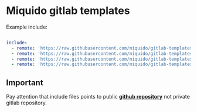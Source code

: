 # Miquido gitlab templates

Example include:
```yaml

include:
  - remote: 'https://raw.githubusercontent.com/miquido/gitlab-templates/1.3.14/workflow-default.yml'
  - remote: 'https://raw.githubusercontent.com/miquido/gitlab-templates/1.3.14/terraform-toolkit.yml'
  - remote: 'https://raw.githubusercontent.com/miquido/gitlab-templates/1.3.14/git-toolkit.yml'
  - remote: 'https://raw.githubusercontent.com/miquido/gitlab-templates/1.3.14/html-dynamic-env.yml'
```

## Important

Pay attention that include files points to public [**github repository**](https://github.com/miquido/gitlab-templates) not private gitlab repository.
